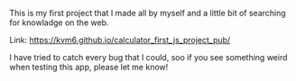 This is my first project that I made all by myself and a little bit of searching for knowladge on the web.

Link:
https://kvm6.github.io/calculator_first_js_project_pub/

I have tried to catch every bug that I could, soo if you see something weird when testing this app, please let me know!

